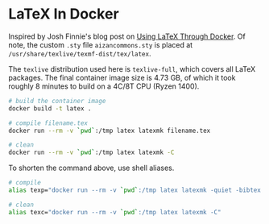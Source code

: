 # LaTeX In Docker

Inspired by Josh Finnie's blog post on [Using LaTeX Through Docker](https://www.joshfinnie.com/blog/latex-through-docker/).
Of note, the custom `.sty` file `aizancommons.sty` is placed at `/usr/share/texlive/texmf-dist/tex/latex`.

The `texlive` distribution used here is `texlive-full`, which covers all LaTeX packages.
The final container image size is 4.73 GB, of which it took roughly 8 minutes to build on a 4C/8T CPU (Ryzen 1400).


```bash
# build the container image
docker build -t latex .

# compile filename.tex
docker run --rm -v `pwd`:/tmp latex latexmk filename.tex

# clean
docker run --rm -v `pwd`:/tmp latex latexmk -C
```

To shorten the command above, use shell aliases.

```bash
# compile
alias texp="docker run --rm -v `pwd`:/tmp latex latexmk -quiet -bibtex -pdflatex=lualatex -f -pdf -view=none -interaction=nonstopmode"

# clean
alias texc="docker run --rm -v `pwd`:/tmp latex latexmk -C"
```

